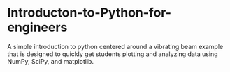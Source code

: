 # Introducton-to-Python-for-engineers
A simple introduction to python centered around a vibrating beam example that is designed to quickly get students plotting and analyzing data using NumPy, SciPy, and matplotlib. 
